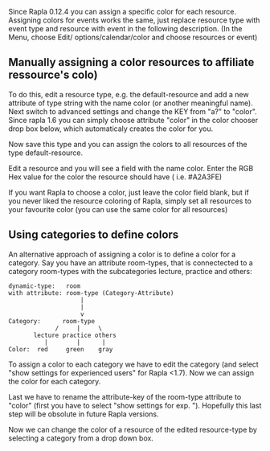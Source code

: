 Since Rapla 0.12.4 you can assign a specific color for each resource. Assigning colors for events works the same, just replace resource type with event type and resource with event in the following description. (In the Menu, choose Edit/
options/calendar/color and choose resources or event)

## Manually assigning a color resources to affiliate ressource's colo) ##

To do this, edit a resource type, e.g. the default-resource and add a new attribute of type string with the name color (or another meaningful name). Next switch to advanced settings and change the KEY from "a?" to "color". Since rapla 1.6 you can simply choose attribute "color" in the color chooser drop box below, which automaticaly creates the color for you.

Now save this type and you can assign the colors to all resources of the type default-resource.

Edit a resource and you will see a field with the name color.
Enter the RGB Hex value for the color the resource should have ( i.e. #A2A3FE)


If you want Rapla to choose a color, just leave the color field blank, but if you never liked the resource coloring of Rapla, simply set all resources to your favourite color (you can use the same color for all resources)

## Using categories to define colors ##

An alternative approach of assigning a color is to define a color for a category. Say you have an attribute room-types, that is connectected to a category room-types with the subcategories lecture, practice and others:

```
dynamic-type:   room
with attribute: room-type (Category-Attribute)
                    |
                    |
                    v
Category:      room-type
             /     |     \
       lecture practice others
          |        |      |
Color:  red     green    gray
```

To assign a color to each category we have to edit the category (and select "show settings for experienced users" for Rapla <1.7). Now we can assign the color for each category.

Last we have to rename the attribute-key of the room-type attribute to "color" (first you have to select "show settings for exp. "). Hopefully this last step will be obsolute in future Rapla versions.

Now we can change the color of a resource of the edited resource-type by selecting a category from a drop down box.